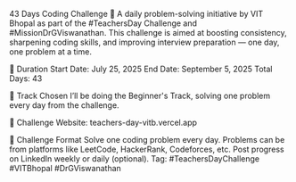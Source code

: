 43 Days Coding Challenge 🚀
A daily problem-solving initiative by VIT Bhopal as part of the #TeachersDay Challenge and #MissionDrGViswanathan. This challenge is aimed at boosting consistency, sharpening coding skills, and improving interview preparation — one day, one problem at a time.

📅 Duration
Start Date: July 25, 2025
End Date: September 5, 2025
Total Days: 43

👶 Track Chosen
I’ll be doing the Beginner's Track, solving one problem every day from the challenge.

📌 Challenge Website: teachers-day-vitb.vercel.app

🧠 Challenge Format
Solve one coding problem every day.
Problems can be from platforms like LeetCode, HackerRank, Codeforces, etc.
Post progress on LinkedIn weekly or daily (optional).
Tag: #TeachersDayChallenge #VITBhopal #DrGViswanathan
